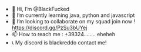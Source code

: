 - 👋 Hi, I’m @BlackFucked 
- 🌱 I’m currently learning java, python and javascript
- 💞️ I’m looking to collaborate on my squad join now ! https://discord.gg/PzSu3bUYej
- 📫 How to reach me : +39324........ eheheh
- 📞 My discord is blackreddo contact me!
